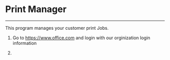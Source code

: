 # Print Manager
----------------------------

This program manages your customer print Jobs.


1)  Go to https://www.office.com and login with our orginization login information

2) 

